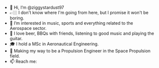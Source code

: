 - 👋 Hi, I’m @ziggystardust97
- 👉🏼 I don't know where I'm going from here, but I promise it won't be boring.
- 👀 I’m interested in music, sports and everything related to the Aerospace sector.
- 💞️ I love beer, BBQs with friends, listening to good music and playing the guitar.
- 🎓 I hold a MSc in Aeronautical Engineering.
- 🚀 Making my way to be a Propulsion Engineer in the Space Propulsion field.
- 📫 Reach me:

<!---
ziggystardust97/ziggystardust97 is a ✨ special ✨ repository because its `README.md` (this file) appears on your GitHub profile.
You can click the Preview link to take a look at your changes.
--->
